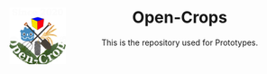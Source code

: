 <header>
    <img align="left" width="100" height="100" src="./Open-Crops-Flag_Transparent.png">
    <h1>Open-Crops</h1>
    <p>This is the repository used for Prototypes.</p>
   </header>
